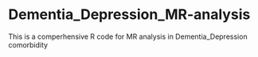 # Dementia_Depression_MR-analysis
This is a comperhensive R code for MR analysis in Dementia_Depression comorbidity

